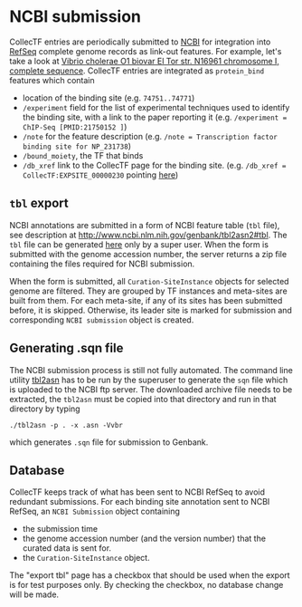 # NCBI submission

CollecTF entries are periodically submitted to [NCBI](http://www.ncbi.nlm.nih.gov/) for integration into [RefSeq](http://www.ncbi.nlm.nih.gov/refseq/)
complete genome records as link-out features. For example, let's take a look at
[Vibrio cholerae O1 biovar El Tor str. N16961 chromosome I, complete
sequence](http://www.ncbi.nlm.nih.gov/nuccore/15640032). CollecTF entries are integrated as `protein_bind` features which
contain
-   location of the binding site (e.g. `74751..74771`)
-   `/experiment` field for the list of experimental techniques used to identify
    the binding site, with a link to the paper reporting it
    (e.g. `/experiment = ChIP-Seq [PMID:21750152 ]`)
-   `/note` for the feature description (e.g. `/note = Transcription factor
      binding site for NP_231738`)
-   `/bound_moiety`, the TF that binds
-   `/db_xref` link to the CollecTF page for the binding
    site. (e.g. `/db_xref = CollecTF:EXPSITE_00000230` pointing [here](http://collectf.umbc.edu/EXPSITE_00000230))

## `tbl` export

NCBI annotations are submitted in a form of NCBI feature table (`tbl` file),
see description at <http://www.ncbi.nlm.nih.gov/genbank/tbl2asn2#tbl>. The `tbl`
file can be generated [here](http://collectf.umbc.edu/ncbi/export_tbl_view) only by a super user. When the form is submitted
with the genome accession number, the server returns a zip file containing the
files required for NCBI submission.

When the form is submitted, all `Curation-SiteInstance` objects for selected
genome are filtered. They are grouped by TF instances and meta-sites are built
from them. For each meta-site, if any of its sites has been submitted before, it
is skipped. Otherwise, its leader site is marked for submission and
corresponding `NCBI submission` object is created.

## Generating .sqn file

The NCBI submission process is still not fully automated. The command line
utility [tbl2asn](http://www.ncbi.nlm.nih.gov/genbank/tbl2asn2/) has to be run by the superuser to generate the `sqn` file which
is uploaded to the NCBI ftp server. The downloaded archive file needs to be
extracted, the `tbl2asn` must be copied into that directory and run in that
directory by typing

    ./tbl2asn -p . -x .asn -Vvbr

which generates `.sqn` file for submission to Genbank.

## Database

CollecTF keeps track of what has been sent to NCBI RefSeq to avoid redundant
submissions. For each binding site annotation sent to NCBI RefSeq, an `NCBI
Submission` object containing
-   the submission time
-   the genome accession number (and the version number) that the curated data is
    sent for.
-   the `Curation-SiteInstance` object.

The "export tbl" page has a checkbox that should be used when the export is for
test purposes only. By checking the checkbox, no database change will be made.
